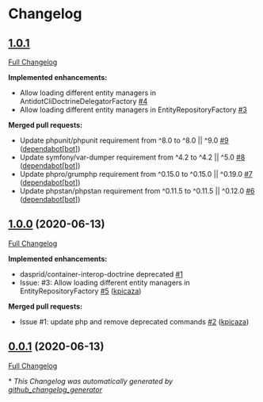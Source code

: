 # Changelog

## [1.0.1](https://github.com/antidot-framework/doctrine/tree/HEAD)

[Full Changelog](https://github.com/antidot-framework/doctrine/compare/1.0.0...HEAD)

**Implemented enhancements:**

- Allow loading different entity managers in AntidotCliDoctrineDelegatorFactory [\#4](https://github.com/antidot-framework/doctrine/issues/4)
- Allow loading different entity managers in EntityRepositoryFactory [\#3](https://github.com/antidot-framework/doctrine/issues/3)

**Merged pull requests:**

- Update phpunit/phpunit requirement from ^8.0 to ^8.0 || ^9.0 [\#9](https://github.com/antidot-framework/doctrine/pull/9) ([dependabot[bot]](https://github.com/apps/dependabot))
- Update symfony/var-dumper requirement from ^4.2 to ^4.2 || ^5.0 [\#8](https://github.com/antidot-framework/doctrine/pull/8) ([dependabot[bot]](https://github.com/apps/dependabot))
- Update phpro/grumphp requirement from ^0.15.0 to ^0.15.0 || ^0.19.0 [\#7](https://github.com/antidot-framework/doctrine/pull/7) ([dependabot[bot]](https://github.com/apps/dependabot))
- Update phpstan/phpstan requirement from ^0.11.5 to ^0.11.5 || ^0.12.0 [\#6](https://github.com/antidot-framework/doctrine/pull/6) ([dependabot[bot]](https://github.com/apps/dependabot))

## [1.0.0](https://github.com/antidot-framework/doctrine/tree/1.0.0) (2020-06-13)

[Full Changelog](https://github.com/antidot-framework/doctrine/compare/0.0.1...1.0.0)

**Implemented enhancements:**

- dasprid/container-interop-doctrine deprecated [\#1](https://github.com/antidot-framework/doctrine/issues/1)
- Issue: \#3: Allow loading different entity managers in EntityRepositoryFactory [\#5](https://github.com/antidot-framework/doctrine/pull/5) ([kpicaza](https://github.com/kpicaza))

**Merged pull requests:**

- Issue \#1: update php and remove deprecated commands [\#2](https://github.com/antidot-framework/doctrine/pull/2) ([kpicaza](https://github.com/kpicaza))

## [0.0.1](https://github.com/antidot-framework/doctrine/tree/0.0.1) (2020-06-13)

[Full Changelog](https://github.com/antidot-framework/doctrine/compare/e451da2c3f2820f7a560d4ddd950ce0050b1e037...0.0.1)



\* *This Changelog was automatically generated by [github_changelog_generator](https://github.com/github-changelog-generator/github-changelog-generator)*
